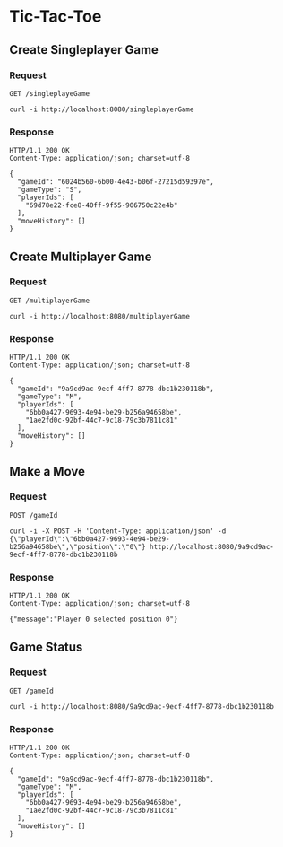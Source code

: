 # Tic-Tac-Toe

## Create Singleplayer Game

### Request

`GET /singleplayeGame`

    curl -i http://localhost:8080/singleplayerGame

### Response

    HTTP/1.1 200 OK
    Content-Type: application/json; charset=utf-8

    {
      "gameId": "6024b560-6b00-4e43-b06f-27215d59397e",
      "gameType": "S",
      "playerIds": [
        "69d78e22-fce8-40ff-9f55-906750c22e4b"
      ],
      "moveHistory": []
    }

## Create Multiplayer Game

### Request

`GET /multiplayerGame`

    curl -i http://localhost:8080/multiplayerGame

### Response

    HTTP/1.1 200 OK
    Content-Type: application/json; charset=utf-8

    {
      "gameId": "9a9cd9ac-9ecf-4ff7-8778-dbc1b230118b",
      "gameType": "M",
      "playerIds": [
        "6bb0a427-9693-4e94-be29-b256a94658be",
        "1ae2fd0c-92bf-44c7-9c18-79c3b7811c81"
      ],
      "moveHistory": []
    }

## Make a Move

### Request

`POST /gameId`

    curl -i -X POST -H 'Content-Type: application/json' -d {\"playerId\":\"6bb0a427-9693-4e94-be29-b256a94658be\",\"position\":\"0\"} http://localhost:8080/9a9cd9ac-9ecf-4ff7-8778-dbc1b230118b

### Response

    HTTP/1.1 200 OK
    Content-Type: application/json; charset=utf-8

    {"message":"Player 0 selected position 0"}

## Game Status

### Request

`GET /gameId`

    curl -i http://localhost:8080/9a9cd9ac-9ecf-4ff7-8778-dbc1b230118b

### Response

    HTTP/1.1 200 OK
    Content-Type: application/json; charset=utf-8

    {
      "gameId": "9a9cd9ac-9ecf-4ff7-8778-dbc1b230118b",
      "gameType": "M",
      "playerIds": [
        "6bb0a427-9693-4e94-be29-b256a94658be",
        "1ae2fd0c-92bf-44c7-9c18-79c3b7811c81"
      ],
      "moveHistory": []
    }
